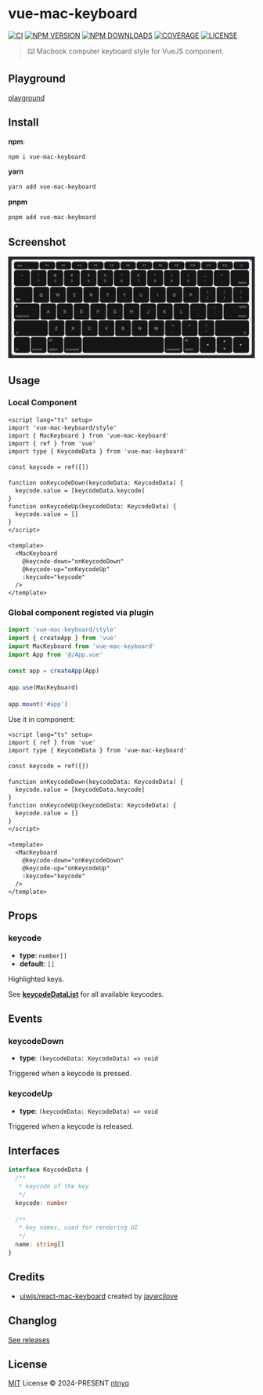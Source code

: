 # vue-mac-keyboard

[![CI](https://github.com/ntnyq/vue-mac-keyboard/workflows/CI/badge.svg)](https://github.com/ntnyq/vue-mac-keyboard/actions)
[![NPM VERSION](https://img.shields.io/npm/v/vue-mac-keyboard.svg)](https://www.npmjs.com/package/vue-mac-keyboard)
[![NPM DOWNLOADS](https://img.shields.io/npm/dy/vue-mac-keyboard.svg)](https://www.npmjs.com/package/vue-mac-keyboard)
[![COVERAGE](https://coveralls.io/repos/github/ntnyq/vue-mac-keyboard/badge.svg?branch=main)](https://coveralls.io/github/ntnyq/vue-mac-keyboard?branch=main)
[![LICENSE](https://img.shields.io/github/license/ntnyq/vue-mac-keyboard.svg)](https://github.com/ntnyq/vue-mac-keyboard/blob/main/LICENSE)

> ⌨️ Macbook computer keyboard style for VueJS component.

## Playground

[playground](https://vue-mac-keyboard.ntnyq.com)

## Install

**npm**:

```bash
npm i vue-mac-keyboard
```

**yarn**

```bash
yarn add vue-mac-keyboard
```

**pnpm**

```bash
pnpm add vue-mac-keyboard
```

## Screenshot

![Screenshot](https://raw.githubusercontent.com/ntnyq/vue-mac-keyboard/main/screenshots/keyboard.png)

## Usage

### Local Component

```vue
<script lang="ts" setup>
import 'vue-mac-keyboard/style'
import { MacKeyboard } from 'vue-mac-keyboard'
import { ref } from 'vue'
import type { KeycodeData } from 'vue-mac-keyboard'

const keycode = ref([])

function onKeycodeDown(keycodeData: KeycodeData) {
  keycode.value = [keycodeData.keycode]
}
function onKeycodeUp(keycodeData: KeycodeData) {
  keycode.value = []
}
</script>

<template>
  <MacKeyboard
    @keycode-down="onKeycodeDown"
    @keycode-up="onKeycodeUp"
    :keycode="keycode"
  />
</template>
```

### Global component registed via plugin

```ts
import 'vue-mac-keyboard/style'
import { createApp } from 'vue'
import MacKeyboard from 'vue-mac-keyboard'
import App from '@/App.vue'

const app = createApp(App)

app.use(MacKeyboard)

app.mount('#app')
```

Use it in component:

```vue
<script lang="ts" setup>
import { ref } from 'vue'
import type { KeycodeData } from 'vue-mac-keyboard'

const keycode = ref([])

function onKeycodeDown(keycodeData: KeycodeData) {
  keycode.value = [keycodeData.keycode]
}
function onKeycodeUp(keycodeData: KeycodeData) {
  keycode.value = []
}
</script>

<template>
  <MacKeyboard
    @keycode-down="onKeycodeDown"
    @keycode-up="onKeycodeUp"
    :keycode="keycode"
  />
</template>
```

## Props

### keycode

- **type**: `number[]`
- **default**: `[]`

Highlighted keys.

See **[keycodeDataList](https://github.com/ntnyq/vue-mac-keyboard/blob/main/src/constants.ts)** for all available keycodes.

## Events

### keycodeDown

- **type**: `(keycodeData: KeycodeData) => void`

Triggered when a keycode is pressed.

### keycodeUp

- **type**: `(keycodeData: KeycodeData) => void`

Triggered when a keycode is released.

## Interfaces

```ts
interface KeycodeData {
  /**
   * keycode of the key
   */
  keycode: number

  /**
   * key names, used for rendering UI
   */
  name: string[]
}
```

## Credits

- [uiwjs/react-mac-keyboard](https://github.com/uiwjs/react-mac-keyboard) created by [jaywcjlove](https://github.com/jaywcjlove)

## Changlog

[See releases](https://github.com/ntnyq/vue-mac-keyboard/releases)

## License

[MIT](./LICENSE) License © 2024-PRESENT [ntnyq](https://github.com/ntnyq)
